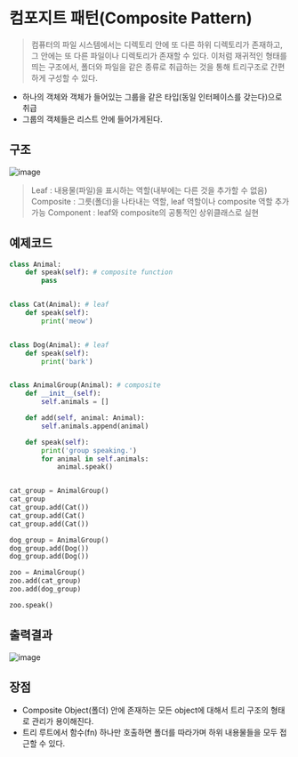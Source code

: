 # 컴포지트 패턴(Composite Pattern)
> 컴퓨터의 파일 시스템에서는 디렉토리 안에 또 다른 하위 디렉토리가 존재하고, 그 안에는 또 다른 파일이나 디렉토리가 존재할 수 있다.
> 이처럼 재귀적인 형태를 띄는 구조에서, 폴더와 파일을 같은 종류로 취급하는 것을 통해 트리구조로 간편하게 구성할 수 있다.
* 하나의 객체와 객체가 들어있는 그룹을 같은 타입(동일 인터페이스를 갖는다)으로 취급
* 그룹의 객체들은 리스트 안에 들어가게된다.

## 구조
![image](https://user-images.githubusercontent.com/96826443/163335570-fc681ce8-d9b2-436a-a054-393f73f27cb9.png)
> Leaf : 내용물(파일)을 표시하는 역할(내부에는 다른 것을 추가할 수 없음)
> Composite : 그릇(폴더)을 나타내는 역할, leaf 역할이나 composite 역할 추가 가능
> Component : leaf와 composite의 공통적인 상위클래스로 실현

## 예제코드
```python
class Animal:
    def speak(self): # composite function
        pass


class Cat(Animal): # leaf
    def speak(self):
        print('meow')


class Dog(Animal): # leaf
    def speak(self):
        print('bark')


class AnimalGroup(Animal): # composite
    def __init__(self):
        self.animals = []

    def add(self, animal: Animal):
        self.animals.append(animal)

    def speak(self):
        print('group speaking.')
        for animal in self.animals:
            animal.speak()


cat_group = AnimalGroup()
cat_group
cat_group.add(Cat())
cat_group.add(Cat()
cat_group.add(Cat())

dog_group = AnimalGroup()
dog_group.add(Dog())
dog_group.add(Dog())

zoo = AnimalGroup()
zoo.add(cat_group)
zoo.add(dog_group)

zoo.speak()
```
## 출력결과
![image](https://user-images.githubusercontent.com/96826443/163341530-cdfbd87d-04c2-4121-9eed-779c592b1273.png)
  
## 장점
* Composite Object(폴더) 안에 존재하는 모든 object에 대해서 트리 구조의 형태로 관리가 용이해진다.
* 트리 루트에서 함수(fn) 하나만 호출하면 폴더를 따라가며 하위 내용물들을 모두 접근할 수 있다.
